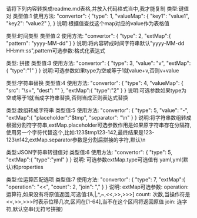 请将下列内容转换成readme.md表格,并放入代码格式当中,我才能复制
类型:键值对
类型值:1
使用方法: "convertor": {
           "type": 1,
           "valueMap": {
             "key1": "value1",
             "key2": "value2"
           },
         }
说明:根据值查找这个map对应的value作为表格值

类型:时间类型
类型值:2
使用方法: "convertor": {
           "type": 2,
           "extMap":{
             "pattern": "yyyy-MM-dd"
           }
         }
说明:将内容转成时间字符串默认"yyyy-MM-dd HH:mm:ss",pattern可选参数:格式化表达式

类型: 拼接
类型值:3
使用方法: "convertor": {
           "type": 3,
           "value": "v",
           "extMap":{
             "type":"1"
           }
         }
说明:可选参数如果type为空或等于1就value+v,否则v+value

类型:字符串替换
类型值:4
使用方法: "convertor": {
           "type": 4,
           "valueMap": {
             "src": "\\s+",
             "dest": ""
           },
           "extMap":{
             "type":"2"
           }
         }
说明:可选参数如果type为空或等于1就当成字符串替换,否则当成正则表达式替换

类型:数组转成字符串
类型值:5
使用方法: "convertor": {
           "type": 5,
           "value": "-",
           "extMap":{
             "placeholder":"$tmp",
             "separator": "\n"
           }
         }
说明:将字符串数组转成根据分割符字符串,extMap.placeholder可选参数作用是如果原字符串存在分隔符,使用另一个字符代替这个,比如:123$tmp123-142,最终结果是123-123\n142,extMap.separator参数是分割后拼接的字符,默认\n

类型:JSON字符串转键值对
类型值:6
使用方法: "convertor": {
           "type": 5,
           "extMap":{
             "type":"yml"
           }
         }
说明: 可选参数extMap.type可选值有 yaml,yml(默认)和properties

类型:位运算匹配选项
类型值:7
使用方法: "convertor": {
           "type": 7,
           "extMap":{
             "operation": "<<",
             "count": 2,
             "join": ","
           }
         }
说明:  extMap可选参数:
         operation:运算符,如果没有将原值返回,可选值:[&,|,^,~,<<,>>,>>>]
         count: 次数,当操作符是<<,>>,>>>时表示位移几次,区间在[1-64],当不在这个区间将返回原值
         join: 连字符,默认空串(无符号拼接)

